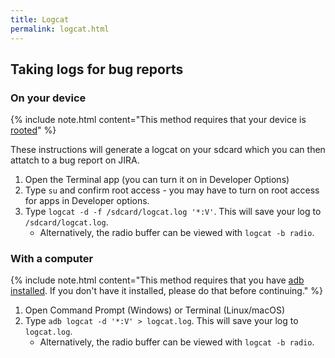 ```yaml
---
title: Logcat
permalink: logcat.html
---
```


## Taking logs for bug reports

### On your device

{% include note.html content="This method requires that your device is [rooted](https://download.lineageos.org/extras)" %}

These instructions will generate a logcat on your sdcard which you can then attatch to a bug report on JIRA.

1. Open the Terminal app (you can turn it on in Developer Options)
2. Type `su` and confirm root access - you may have to turn on root access for apps in Developer options.
3. Type `logcat -d -f /sdcard/logcat.log '*:V'`. This will save your log to `/sdcard/logcat.log`.
    * Alternatively, the radio buffer can be viewed with `logcat -b radio`.

### With a computer

{% include note.html content="This method requires that you have [adb installed](adb_fastboot_guide.html#installing-adb-and-fastboot).
If you don't have it installed, please do that before continuing." %}

1. Open Command Prompt (Windows) or Terminal (Linux/macOS)
2. Type `adb logcat -d '*:V' > logcat.log`. This will save your log to `logcat.log`.
    * Alternatively, the radio buffer can be viewed with `logcat -b radio`.


